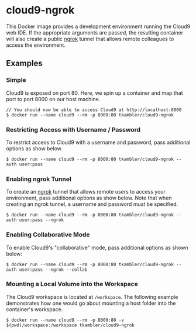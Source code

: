 # cloud9-ngrok

This Docker image provides a development environment running the Cloud9 web IDE. If the appropriate arguments are passed, the resulting container will also create a public [ngrok](https://ngrok.com/) tunnel that allows remote colleagues to access the environment.

## Examples

### Simple

Cloud9 is exposed on port 80. Here, we spin up a container and map that port to port 8000 on our host machine.

    // You should now be able to access Cloud9 at http://localhost:8000
    $ docker run --name cloud9 --rm -p 8000:80 tkambler/cloud9-ngrok
    
### Restricting Access with Username / Password

To restrict access to Cloud9 with a username and password, pass additional options as show below.

    $ docker run --name cloud9 --rm -p 8000:80 tkambler/cloud9-ngrok --auth user:pass
    
### Enabling ngrok Tunnel

To create an [ngrok](https://ngrok.com/) tunnel that allows remote users to access your environment, pass additional options as show below. Note that when creating an ngrok tunnel, a username and password *must* be specified.

    $ docker run --name cloud9 --rm -p 8000:80 tkambler/cloud9-ngrok --auth user:pass --ngrok
    
### Enabling Collaborative Mode

To enable Cloud9's "collaborative" mode, pass additional options as shown below:

    $ docker run --name cloud9 --rm -p 8000:80 tkambler/cloud9-ngrok --auth user:pass --ngrok --collab

### Mounting a Local Volume into the Workspace

The Cloud9 workspace is located at `/workspace`. The following example demonstrates how one would go about mounting a host folder into the container's workspace.

	$ docker run --name cloud9 --rm -p 8000:80 -v $(pwd)/workspace:/workspace tkambler/cloud9-ngrok